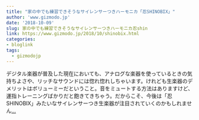 ```yaml
---
title: "家の中でも練習できそうなサイレンサーつきハーモニカ「忍SHINOBIX」"
author: 'www.gizmodo.jp'
date: '2018-10-09'
slug: 家の中でも練習できそうなサイレンサーつきハーモニカ忍shin
link: https://www.gizmodo.jp/2018/10/shinobix.html
categories:
- bloglink
tags:
  - gizmodojp
---
```


デジタル楽器が普及した現在においても、アナログな楽器を使っているときの気持ちよさや、リッチなサウンドには惚れ惚れしちゃいます。けれども生楽器のデメリットはボリューミーだということ。音をミュートする方法はありますけど、運指トレーニングばかりだと飽きてきちゃう。だからこそ、今後は「忍SHINOBIX」みたいなサイレンサーつき生楽器が注目されていくのかもしれません[... <i class="fas fa-external-link-alt"></i>](https://www.gizmodo.jp/2018/10/shinobix.html)

